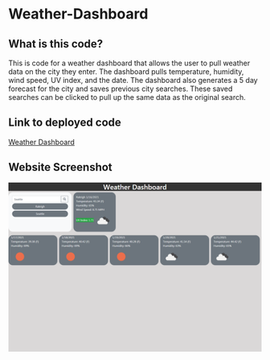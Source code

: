 # Weather-Dashboard

## What is this code?

This is code for a weather dashboard that allows the user to pull weather data on the city they enter. The dashboard pulls temperature, humidity, wind speed, UV index, and the date. The dashboard also generates a 5 day forecast for the city and saves previous city searches. These saved searches can be clicked to pull up the same data as the original search.

## Link to deployed code

[Weather Dashboard](https://robeandhat.github.io/Weather-Dashboard/)

## Website Screenshot

![Main Page](https://github.com/RobeandHat/Weather-Dashboard/blob/main/assets/images/Screenshot.png)
